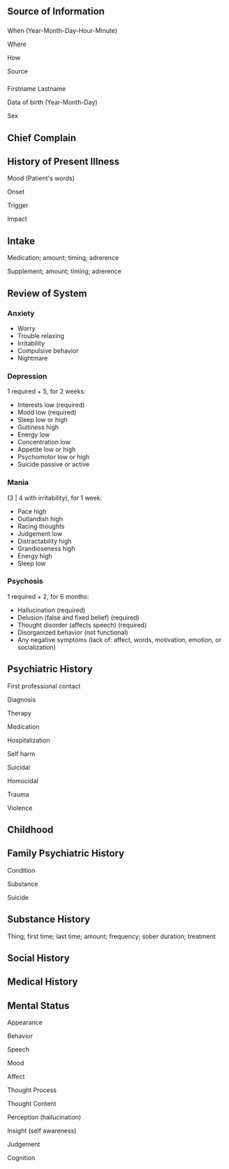 ## Source of Information

###

When
(Year-Month-Day-Hour-Minute)

Where

How

Source

###

Firstname Lastname

Data of birth
(Year-Month-Day)

Sex

## Chief Complain

## History of Present Illness

Mood
(Patient's words)

Onset

Trigger

Impact

## Intake

Medication; amount; timing; adrerence

Supplement; amount; timing; adrerence

## Review of System

### Anxiety

- Worry
- Trouble relaxing
- Irritability
- Compulsive behavior
- Nightmare

### Depression

1 required + 5, for 2 weeks:

- Interests low (required)
- Mood low (required)
- Sleep low or high
- Guitiness high
- Energy low
- Concentration low
- Appetite low or high
- Psychomotor low or high
- Suicide passive or active

### Mania

(3 | 4 with irritability), for 1 week:

- Pace high
- Outlandish high
- Racing thoughts
- Judgement low
- Distractability high
- Grandioseness high
- Energy high
- Sleep low

### Psychosis

1 required + 2, for 6 months:

- Hallucination (required)
- Delusion (false and fixed belief) (required)
- Thought disorder (affects speech) (required)
- Disorganized behavior (not functional)
- Any negative symptoms (lack of: affect, words, motivation, emotion, or socialization)

## Psychiatric History

First professional contact

Diagnosis

Therapy

Medication

Hospitalization

Self harm

Suicidal

Homocidal

Trauma

Violence

## Childhood

## Family Psychiatric History

Condition

Substance

Suicide

## Substance History

Thing; first time; last time; amount; frequency; sober duration; treatment

## Social History

## Medical History

## Mental Status

Appearance

Behavior

Speech

Mood

Affect

Thought Process

Thought Content

Perception (hallucination)

Insight (self awareness)

Judgement

Cognition
